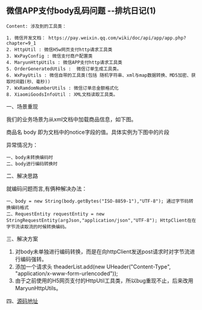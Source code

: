 ## 微信APP支付body乱码问题 --排坑日记(1)

~~~
Content: 涉及到的工具类：

1. 微信开发文档： https://pay.weixin.qq.com/wiki/doc/api/app/app.php?chapter=9_1
2. HttpUtil : 微信H5w网页支付http请求工具类
3. WxPayConfig : 微信支付商户配置类
4. MaryunHttpUtils : 微信APP支付http请求工具类
5. OrderGeneratedUtils :  微信订单生成工具类。
6. WxPayUtils : 微信自带的工具类(包括 随机字符串、xml与map数据转换、MD5加密、获取时间戳(秒、毫秒))
7. WxRamdomNumberUtils : 微信订单总金额格式化
8. XiaomiGoodsInfoUtil : XML文档读取工具类。
~~~
	
一、场景重现

我们的业务场景为从xml文档中加载商品信息，如下图。

商品名 body 即为文档中的notice字段的值。具体实例为下图中的片段

异常情况为：

    一、body未转换编码时
    二、body进行编码转换时


二、解决思路

就编码问题而言,有俩种解决办法：

    一、body = new String(body.getBytes("ISO-8859-1"),"UTF-8"); 通过字节码转换编码格式
    二、RequestEntity requestEntity = new StringRequestEntity(argJson,"application/json","UTF-8"); HttpClient在在字节流读取流的时候转换编码。 

三、解决方案

1. 对body未单独进行编码转换，而是在向httpClient发送post请求时对字节流进行编码强转。
2. 添加一个请求头 theaderList.add(new UHeader("Content-Type", "application/x-www-form-urlencoded"));  
3. 由于之前使用的H5网页支付的HttpUtil工具类，所以bug重现不止，后来改用 MaryunHttpUtils。

四、[源码地址](https://github.com/noseparte/paymentServer)
	     

